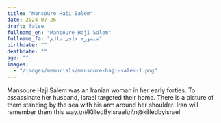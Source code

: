 ```yaml
---
title: "Mansoure Haji Salem"
date: 2024-07-26
draft: false
fullname_en: "Mansoure Haji Salem"
fullname_fa: "منصوره حاجی سالم"
birthdate: ""
deathdate: ""
age: ""
images:
  - "/images/memorials/mansoure-haji-salem-1.png"
---
```


Mansoure Haji Salem was an Iranian woman in her early forties. To assassinate her husband, Israel targeted their home. There is a picture of them standing by the sea with his arm around her shoulder. Iran will remember them this way.\n#KilledByIsrael\n\n@killedbyisrael